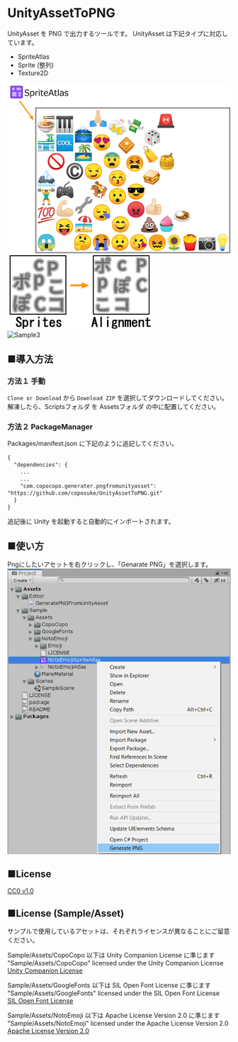 # UnityAssetToPNG

UnityAsset を PNG で出力するツールです。
UnityAsset は下記タイプに対応しています。
 - SpriteAtlas
 - Sprite (整列)
 - Texture2D

![Sample1](https://github.com/coposuke/UnityAssetToPNG/blob/image/Sample01.SpriteAtlas.png)  
![Sample2](https://github.com/coposuke/UnityAssetToPNG/blob/image/Sample02.Sprites.png)  
![Sample3](https://github.com/coposuke/UnityAssetToPNG/blob/image/Sample03.Sprites.gif, "Spritesを整列させてParticleにしたもの")  

## ■導入方法
### 方法１ 手動
`Clone or Download` から `Download ZIP` を選択してダウンロードしてください。  
解凍したら、Scriptsフォルダ を Assetsフォルダ の中に配置してください。

### 方法２ PackageManager
Packages/manifest.json に下記のように追記してください。
```
{
  "dependencies": {
    ...
    ...
    "com.copocopo.generater.pngfromunityasset": "https://github.com/coposuke/UnityAssetToPNG.git"
  }
}
```
追記後に Unity を起動すると自動的にインポートされます。

## ■使い方
Pngにしたいアセットを右クリックし、「Genarate PNG」を選択します。  
![使い方](https://github.com/coposuke/UnityAssetToPNG/blob/image/HowToUse.png)

## ■License
[CC0 v1.0](https://github.com/coposuke/UnityAssetToPNG/blob/master/LICENSE)

## ■License (Sample/Asset)
サンプルで使用しているアセットは、それぞれライセンスが異なることにご留意ください。

Sample/Assets/CopoCopo 以下は Unity Companion License に準じます  
"Sample/Assets/CopoCopo" licensed under the Unity Companion License  
[Unity Companion License](https://unity3d.com/jp/legal/licenses/Unity_Companion_License)

Sample/Assets/GoogleFonts 以下は SIL Open Font License に準じます  
"Sample/Assets/GoogleFonts" licensed under the SIL Open Font License  
[SIL Open Font License](https://scripts.sil.org/cms/scripts/page.php?site_id=nrsi&id=OFL)

Sample/Assets/NotoEmoji 以下は Apache License Version 2.0 に準じます  
"Sample/Assets/NotoEmoji" licensed under the Apache License Version 2.0  
[Apache License Version 2.0](https://github.com/coposuke/UnityAssetToPNG/blob/master/Sample%7E/Assets/NotoEmoji/LICENSE)
